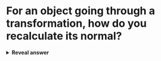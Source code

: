 # For an object going through a transformation, how do you recalculate its normal?
<details>
<summary><b>Reveal answer</b></summary>
Multiply the original normal by the inverse of the transpose<br><img src="../../../../../media/paste-c958f2fb3436411c745037b26e19f426e4b9163a.jpg"><br>
</details>
